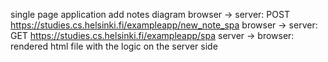 single page application add notes diagram
    browser -> server: POST https://studies.cs.helsinki.fi/exampleapp/new_note_spa
    browser -> server: GET https://studies.cs.helsinki.fi/exampleapp/spa
    server -> browser: rendered html file with the logic on the server side